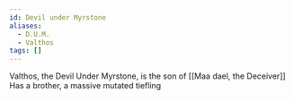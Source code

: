 ```yaml
---
id: Devil under Myrstone
aliases:
  - D.U.M.
  - Valthos
tags: []
---
```


Valthos, the Devil Under Myrstone, is the son of [[Maa dael, the Deceiver]]
Has a brother, a massive mutated tiefling
